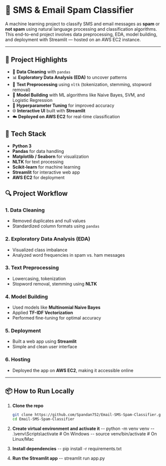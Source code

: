 # 📧 SMS & Email Spam Classifier

A machine learning project to classify SMS and email messages as **spam** or **not spam** using natural language processing and classification algorithms. This end-to-end project involves data preprocessing, EDA, model building, and deployment with Streamlit — hosted on an AWS EC2 instance.

---

## 🚀 Project Highlights

- 🧼 **Data Cleaning** with `pandas`
- 📊 **Exploratory Data Analysis (EDA)** to uncover patterns
- 🧠 **Text Preprocessing** using `nltk` (tokenization, stemming, stopword removal)
- 🤖 **Model Building** with ML algorithms like Naive Bayes, SVM, and Logistic Regression
- 🎯 **Hyperparameter Tuning** for improved accuracy
- 🌐 **Interactive UI** built with **Streamlit**
- ☁️ **Deployed on AWS EC2** for real-time classification

## 🧰 Tech Stack

- **Python 3**
- **Pandas** for data handling
- **Matplotlib / Seaborn** for visualization
- **NLTK** for text processing
- **Scikit-learn** for machine learning
- **Streamlit** for interactive web app
- **AWS EC2** for deployment


## 🔍 Project Workflow

### 1. Data Cleaning
- Removed duplicates and null values
- Standardized column formats using `pandas`

### 2. Exploratory Data Analysis (EDA)
- Visualized class imbalance
- Analyzed word frequencies in spam vs. ham messages

### 3. Text Preprocessing
- Lowercasing, tokenization
- Stopword removal, stemming using **NLTK**

### 4. Model Building
- Used models like **Multinomial Naive Bayes**
- Applied **TF-IDF Vectorization**
- Performed fine-tuning for optimal accuracy

### 5. Deployment
- Built a web app using **Streamlit**
- Simple and clean user interface

### 6. Hosting
- Deployed the app on **AWS EC2**, making it accessible online

---

## 📦 How to Run Locally

1. **Clone the repo**
   ```bash
   git clone https://github.com/Spandan752/Email-SMS-Spam-Classifier.git
   cd Email-SMS-Spam-Classifier

2. **Create virtual environment and activate it**
-- python -m venv venv
--  .\venv\Scripts\activate   # On Windows
-- source venv/bin/activate # On Linux/Mac

3. **Install dependencies**
-- pip install -r requirements.txt

4. **Run the Streamlit app**
-- streamlit run app.py
